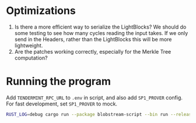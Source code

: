 # Optimizations
1. Is there a more efficient way to serialize the LightBlocks? We should do some testing to see how many cycles reading the input takes. If we only send in the Headers, rather than the LightBlocks this will be more lightweight.
2. Are the patches working correctly, especially for the Merkle Tree computation?

# Running the program
Add `TENDERMINT_RPC_URL` to `.env` in script, and also add `SP1_PROVER` config. For fast development, set `SP1_PROVER` to mock.

```bash
RUST_LOG=debug cargo run --package blobstream-script --bin run --release -- --trusted-block 10 --target-block 50
```